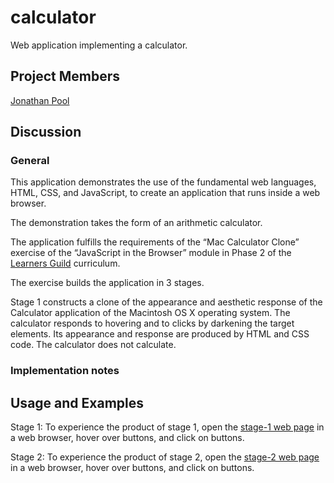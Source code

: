 # calculator
Web application implementing a calculator.

## Project Members

[Jonathan Pool](https://github.com/jrpool)

## Discussion

### General

This application demonstrates the use of the fundamental web languages, HTML, CSS, and JavaScript, to create an application that runs inside a web browser.

The demonstration takes the form of an arithmetic calculator.

The application fulfills the requirements of the “Mac Calculator Clone” exercise of the “JavaScript in the Browser” module in Phase 2 of the [Learners Guild][lg] curriculum.

The exercise builds the application in 3 stages.

Stage 1 constructs a clone of the appearance and aesthetic response of the Calculator application of the Macintosh OS X operating system. The calculator responds to hovering and to clicks by darkening the target elements. Its appearance and response are produced by HTML and CSS code. The calculator does not calculate.

### Implementation notes

## Usage and Examples

Stage 1: To experience the product of stage 1, open the [stage-1 web page](https://jrpool.github.io/calculator/stage1/) in a web browser, hover over buttons, and click on buttons.

Stage 2: To experience the product of stage 2, open the [stage-2 web page](https://jrpool.github.io/calculator/stage2/) in a web browser, hover over buttons, and click on buttons.

[lg]: https://www.learnersguild.org
